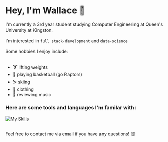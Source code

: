<h1>Hey, I'm Wallace 👋
</h1>
<a>
  I'm currently a 3rd year student studying Computer Engineering at Queen's University at Kingston. 
  </br>
  </br>
  I'm interested in <code>full stack-development</code> and <code>data-science</code>
  </br>
  </br>
  Some hobbies I enjoy include: </br>
  </br>
  <ul>
    <li>🏋️ lifting weights </li>
    <li>🏀 playing basketball (go Raptors)</li>
    <li>⛷️ skiing</li>
    <li>👕 clothing</li>
    <li>🎵 reviewing music</li>
  </ul>
  <h3>Here are some tools and languages I'm familar with:</h3>
  
  [![My Skills](https://skillicons.dev/icons?i=react,js,html,css,py,c,cpp,gcp,github,java,mongodb,mysql,vscode)](https://skillicons.dev)

  </br>
  Feel free to contact me via email if you have any questions! 😊
</a>


<!--
**WallaceSuu/wallacesuu** is a ✨ _special_ ✨ repository because its `README.md` (this file) appears on your GitHub profile.

Here are some ideas to get you started:

- 🔭 I’m currently working on ...
- 🌱 I’m currently learning ...
- 👯 I’m looking to collaborate on ...
- 🤔 I’m looking for help with ...
- 💬 Ask me about ...
- 📫 How to reach me: ...
- 😄 Pronouns: ...
- ⚡ Fun fact: ...
-->
